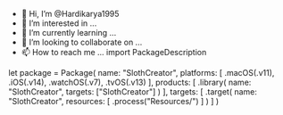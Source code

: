 - 👋 Hi, I’m @Hardikarya1995
- 👀 I’m interested in ...
- 🌱 I’m currently learning ...
- 💞️ I’m looking to collaborate on ...
- 📫 How to reach me ...
import PackageDescription

let package = Package(
    name: "SlothCreator",
    platforms: [
        .macOS(.v11),
        .iOS(.v14),
        .watchOS(.v7),
        .tvOS(.v13)
    ],
    products: [
        .library(
            name: "SlothCreator",
            targets: ["SlothCreator"]
        )
    ],
    targets: [
        .target(
            name: "SlothCreator",
            resources: [
                .process("Resources/")
            ]
        )
    ]
)
<!---
Hardikarya1995/Hardikarya1995 is a ✨ special ✨ repository because its `README.md` (this file) appears on your GitHub profile.
You can click the Preview link to take a look at your changes.
--->
